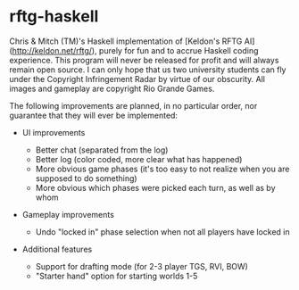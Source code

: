 rftg-haskell
============

Chris & Mitch (TM)'s Haskell implementation of [Keldon's RFTG AI] (http://keldon.net/rftg/),
purely for fun and to accrue Haskell coding experience. This program will never
be released for profit and will always remain open source. I can only hope that
us two university students can fly under the Copyright Infringement Radar by
virtue of our obscurity. All images and gameplay are copyright Rio Grande Games.

The following improvements are planned, in no particular order, nor guarantee
that they will ever be implemented:

- UI improvements
  - Better chat (separated from the log)
  - Better log (color coded, more clear what has happened)
  - More obvious game phases (it's too easy to not realize when you are supposed to do something)
  - More obvious which phases were picked each turn, as well as by whom

- Gameplay improvements
  - Undo "locked in" phase selection when not all players have locked in

- Additional features
  - Support for drafting mode (for 2-3 player TGS, RVI, BOW)
  - "Starter hand" option for starting worlds 1-5
